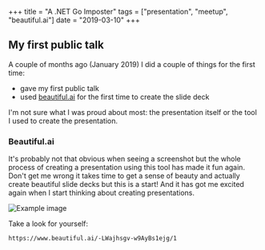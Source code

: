 +++
title =  "A .NET Go Imposter"
tags = ["presentation", "meetup", "beautiful.ai"]
date = "2019-03-10"
+++

## My first public talk

A couple of months ago (January 2019) I did a couple of things for the first time:

- gave my first public talk
- used [beautiful.ai](https://www.beautiful.ai/-LWajhsgv-w9AyBs1ejg/1) for the first time to create the slide deck

I'm not sure what I was proud about most: the presentation itself or the tool I used to create the presentation.

### Beautiful.ai

It's probably not that obvious when seeing a screenshot but the whole process of creating a presentation using this tool has made it fun again. Don't get me wrong it takes time to get a sense of beauty and actually create beautiful slide decks but this is a start! And it has got me excited again when I start thinking about creating presentations.

![Example image](../../Example-beautiful-ai.PNG)

Take a look for yourself:

```URL
https://www.beautiful.ai/-LWajhsgv-w9AyBs1ejg/1
```
